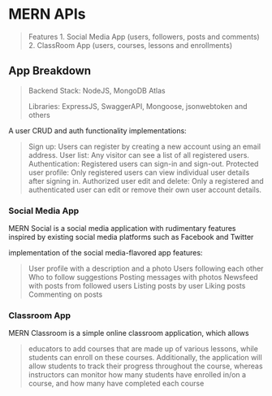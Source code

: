 # MERN APIs
> Features
    1. Social Media App (users, followers, posts and comments)
    2. ClassRoom App (users, courses, lessons and enrollments) 

## App Breakdown
> Backend Stack: NodeJS, MongoDB Atlas
> 
> Libraries: ExpressJS, SwaggerAPI, Mongoose, jsonwebtoken and others

A user CRUD and auth functionality implementations:
> Sign up: Users can register by creating a new account using an email address.
> User list: Any visitor can see a list of all registered users.
> Authentication: Registered users can sign-in and sign-out.
> Protected user profile: Only registered users can view individual user details after signing in.
> Authorized user edit and delete: Only a registered and authenticated user can edit or remove their own user account details.

### Social Media App
MERN Social is a social media application with rudimentary features inspired by existing social media platforms such as Facebook and Twitter

implementation of the social media-flavored  app features:
> User profile with a description and a photo
> Users following each other
> Who to follow suggestions
> Posting messages with photos
> Newsfeed with posts from followed users
> Listing posts by user
> Liking posts
> Commenting on posts

### Classroom App
MERN Classroom is a simple online classroom application, which allows 
> educators to add courses that are made up of various lessons, 
> while students can enroll on these courses. 
Additionally, the application will allow 
> students to track their progress throughout the course, 
> whereas instructors can monitor how many students have enrolled in/on a course, and 
> how many have completed each course
